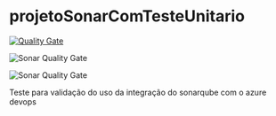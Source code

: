 # projetoSonarComTesteUnitario
[![Quality Gate](https://gandalf.stone.com.br/api/badges/gate?key=stone-payments-flavia-novoProjeto)](https://gandalf.stone.com.br/dashboard/index/stone-payments-flavia-novoProjeto)



![Sonar Quality Gate](https://img.shields.io/sonar/quality_gate/PocProjetoTestePlugins?serverhttps://gandalf.stone.com.brteste.com.br&sonarVersion=7.3)



![Sonar Quality Gate](https://img.shields.io/sonar/quality_gate/stone-payments-flavia-novoProjeto?server=https://gandalf.stone.com.br&sonarVersion=7.3&style=plastic)

Teste para validação do uso da integração do sonarqube com o azure devops
